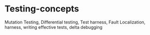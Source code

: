 # Testing-concepts
Mutation Testing, Differential testing, Test harness, Fault Localization, harness, writing effective tests, delta debugging
